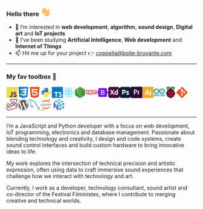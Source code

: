 ### Hello there <img src='https://github.com/Copp31/Copp31/blob/main/waving.gif' width='30px'>


- 👀 I’m interested in **web development**, **algorithm**, **sound design**, **Digital art** and **IoT projects**
- 🌱 I’ve been studying **Artificial Intelligence**, **Web development** and **Internet of Things**
- 📫 Hit me up for your project :point_right: coppelia@boite-bruyante.com

---

### My fav toolbox :toolbox:

<img src="https://github.com/devicons/devicon/blob/master/icons/javascript/javascript-original.svg" width="30px"><img src="https://github.com/devicons/devicon/blob/master/icons/css3/css3-original.svg" width="30px"><img src="https://github.com/devicons/devicon/blob/master/icons/html5/html5-plain.svg" width="30px"><img src="https://github.com/devicons/devicon/blob/master/icons/python/python-original.svg" width="30px"><img src="https://github.com/devicons/devicon/blob/master/icons/typescript/typescript-plain.svg" width="30px"><img src="https://github.com/devicons/devicon/blob/master/icons/react/react-original.svg" width="30px"><img src="https://github.com/devicons/devicon/blob/master/icons/nodejs/nodejs-original.svg" width="30px"><img src="https://github.com/devicons/devicon/blob/master/icons/npm/npm-original-wordmark.svg" width="30px"><img src="https://github.com/devicons/devicon/blob/master/icons/bootstrap/bootstrap-original.svg" width="30px"><img src="https://github.com/devicons/devicon/blob/master/icons/xd/xd-plain.svg" width="30px"><img src="https://github.com/devicons/devicon/blob/master/icons/photoshop/photoshop-plain.svg" width="30px"><img src="https://github.com/devicons/devicon/blob/master/icons/premierepro/premierepro-plain.svg" width="30px"><img src="https://github.com/devicons/devicon/blob/master/icons/illustrator/illustrator-plain.svg" width="30px"><img src="https://github.com/devicons/devicon/blob/master/icons/arduino/arduino-original-wordmark.svg" width="30px"><img src="https://github.com/devicons/devicon/blob/master/icons/raspberrypi/raspberrypi-original.svg" width="30px"><img src="https://github.com/devicons/devicon/blob/master/icons/git/git-original.svg" width="30px"><img src="https://github.com/devicons/devicon/blob/master/icons/jest/jest-plain.svg" width="30px"><img src="https://github.com/devicons/devicon/blob/master/icons/wordpress/wordpress-plain.svg" width="30px"><img src="https://github.com/devicons/devicon/blob/master/icons/mysql/mysql-original.svg" width="30px"><img src="https://github.com/devicons/devicon/blob/master/icons/jupyter/jupyter-original-wordmark.svg" width="30px">
<img src="https://github.com/devicons/devicon/blob/master/icons/numpy/numpy-original.svg" width="30px">


---


I’m a JavaScript and Python developer with a focus on web development, IoT programming, electronics and database management. Passionate about blending technology and creativity, I design and code systems, create sound control interfaces and build custom hardware to bring innovative ideas to life. 

My work explores the intersection of technical precision and artistic expression, often using data to craft immersive sound experiences that challenge how we interact with technology and art.

Currently, I work as a developer, technology consultant, sound artist and co-director of the Festival Filministes, where I contribute to merging creative and technical worlds.






